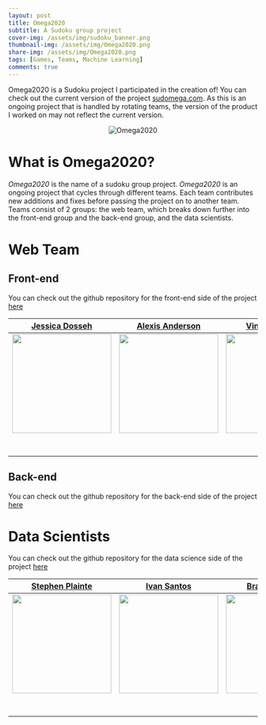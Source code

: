```yaml
---
layout: post
title: Omega2020
subtitle: A Sudoku group project
cover-img: /assets/img/sudoku_banner.png
thumbnail-img: /assets/img/Omega2020.png
share-img: /assets/img/Omega2020.png
tags: [Games, Teams, Machine Learning]
comments: true
---
```

Omega2020 is a Sudoku project I participated in the creation of! You can check out the current version of the project [sudomega.com](https://www.sudomega.com/). As this is an ongoing project that is handled by rotating teams, the version of the product I worked on may not reflect the current version.

<p align="center">
  <img src="https://raw.githubusercontent.com/brucebra000/brucebra000.github.io/master/assets/img/Omega2020.png" alt="Omega2020"/>
</p>

# What is Omega2020?

_Omega2020_ is the name of a sudoku group project. _Omega2020_ is an ongoing project that cycles through different teams. Each team contributes new additions and fixes before passing the project on to another team. Teams consist of 2 groups: the web team, which breaks down further into the front-end group and the back-end group, and the data scientists.

# Web Team

## Front-end

You can check out the github repository for the front-end side of the project [here](https://github.com/Lambda-School-Labs/omega2020-fe)

|[Jessica Dosseh](https://github.com/JessicaDosseh)|[Alexis Anderson](https://github.com/aanderson9313)|  [Vincent Adeniji](https://github.com/TOSINNIJIS1)| [Marvin Davila](https://github.com/malexmad)|           
|:-----------------------------------------------------------------------------------------------------------: | :-----------------------------------------------------------------------------------------------------------: | :-----------------------------------------------------------------------------------------------------------: | :-----------------------------------------------------------------------------------------------------------: | 
|                      [<img src="https://avatars2.githubusercontent.com/u/24831198?s=460&u=4e2d7a78a8d4ba798589a59075bb98cd1b0e7e26&v=4" width = "200" />](https://github.com/JessicaDosseh)                       |                      [<img src="https://camo.githubusercontent.com/2b74e438b1a2ef7bbb88d3719e7c1beb9c9eafce4185e5fe2520f7eb4e66acb3/68747470733a2f2f63612e736c61636b2d656467652e636f6d2f45535a4348423438322d5730313242524e524439432d6132653833306466386437662d353132" width = "200" />](https://github.com/aanderson9313)                       |                      [<img src="https://camo.githubusercontent.com/09e77c4aa8ebda12821bec070562038c082a050afa5e549ed02d1906ff1ff23f/68747470733a2f2f63612e736c61636b2d656467652e636f6d2f45535a4348423438322d57303132425250343332532d3563613233303366663834612d353132" width = "200" />](https://github.com/TOSINNIJIS1)                       |                      [<img src="https://ca.slack-edge.com/ESZCHB482-W012X6PSYDP-ec35dbf6dfdb-512" width = "200" />](https://github.com/malexmad)                       |                              
|                 [<img src="https://github.com/favicon.ico" width="15"> ](https://github.com/JessicaDosseh)                 |            [<img src="https://github.com/favicon.ico" width="15"> ](https://github.com/aanderson9313)             |           [<img src="https://github.com/favicon.ico" width="15"> ](https://github.com/TOSINNIJIS1)            |           [<img src="https://github.com/favicon.ico" width="15"> ](https://github.com/malexmad)            |          
| [ <img src="https://static.licdn.com/sc/h/al2o9zrvru7aqj8e1x2rzsrca" width="15"> ](https://www.linkedin.com/in/jessicadosseh/) | [ <img src="https://static.licdn.com/sc/h/al2o9zrvru7aqj8e1x2rzsrca" width="15"> ](https://www.linkedin.com/in/alexis-anderson-530795196/) | [ <img src="https://static.licdn.com/sc/h/al2o9zrvru7aqj8e1x2rzsrca" width="15"> ](https://www.linkedin.com/in/vincent-adeniji-363008116/) | [ <img src="https://static.licdn.com/sc/h/al2o9zrvru7aqj8e1x2rzsrca" width="15"> ](https://www.linkedin.com/in/marvin-davila/) | 

## Back-end

You can check out the github repository for the back-end side of the project [here](https://github.com/Lambda-School-Labs/omega2020-be)



# Data Scientists

You can check out the github repository for the data science side of the project [here](https://github.com/Lambda-School-Labs/omega2020-ds)

|[Stephen Plainte](https://github.com/FuriouStyles)|[Ivan Santos](https://github.com/Skantastico)|  [Brandon Bruce](https://github.com/brucebra000)| [Marvin Davila](https://github.com/malexmad)|           
|:-----------------------------------------------------------------------------------------------------------: | :-----------------------------------------------------------------------------------------------------------: | :-----------------------------------------------------------------------------------------------------------: | :-----------------------------------------------------------------------------------------------------------: | 
|                      [<img src="https://ca.slack-edge.com/ESZCHB482-W012QNTLJ2Y-eded290f44d6-512" width = "200" />](https://github.com/FuriouStyles)                       |                      [<img src="https://ca.slack-edge.com/ESZCHB482-W0138D56KRN-8828cd79a091-512" width = "200" />](https://github.com/Skantastico)                       |                      [<img src="https://ca.slack-edge.com/ESZCHB482-W012H6NP04V-449729fd2101-512" width = "200" />](https://github.com/brucebra000)                       |                      [<img src="https://ca.slack-edge.com/ESZCHB482-W012X6PSYDP-ec35dbf6dfdb-512" width = "200" />](https://github.com/malexmad)                       |                              
|                 [<img src="https://github.com/favicon.ico" width="15"> ](https://github.com/FuriouStyles)                 |            [<img src="https://github.com/favicon.ico" width="15"> ](https://github.com/Skantastico)             |           [<img src="https://github.com/favicon.ico" width="15"> ](https://github.com/brucebra000)            |           [<img src="https://github.com/favicon.ico" width="15"> ](https://github.com/malexmad)            |          
| [ <img src="https://static.licdn.com/sc/h/al2o9zrvru7aqj8e1x2rzsrca" width="15"> ](https://www.linkedin.com/in/stephenplainte/) | [ <img src="https://static.licdn.com/sc/h/al2o9zrvru7aqj8e1x2rzsrca" width="15"> ](https://www.linkedin.com/in/ivan-santos-a3688624/) | [ <img src="https://static.licdn.com/sc/h/al2o9zrvru7aqj8e1x2rzsrca" width="15"> ](https://www.linkedin.com/in/brandon-bruce-1538a21a8/) | [ <img src="https://static.licdn.com/sc/h/al2o9zrvru7aqj8e1x2rzsrca" width="15"> ](https://www.linkedin.com/in/marvin-davila/) | 
